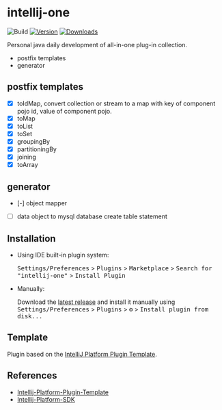 # intellij-one

![Build](https://github.com/guxingke/intellij-one/workflows/Build/badge.svg)
[![Version](https://img.shields.io/jetbrains/plugin/v/20032-the-one-toolbox.svg)](https://plugins.jetbrains.com/plugin/20032-the-one-toolbox)
[![Downloads](https://img.shields.io/jetbrains/plugin/d/20032-the-one-toolbox.svg)](https://plugins.jetbrains.com/plugin/20032-the-one-toolbox)

<!-- Plugin description -->
Personal java daily development of all-in-one plug-in collection.

- postfix templates
- generator

## postfix templates

- [x] toIdMap, convert collection or stream to a map with key of component pojo id, value of component pojo.
- [x] toMap
- [x] toList
- [x] toSet
- [x] groupingBy
- [x] partitioningBy
- [x] joining
- [x] toArray

## generator

- [-] object mapper
- [ ] data object to mysql database create table statement

<!-- Plugin description end -->

## Installation

- Using IDE built-in plugin system:

  <kbd>Settings/Preferences</kbd> > <kbd>Plugins</kbd> > <kbd>Marketplace</kbd> > <kbd>Search for "intellij-one"</kbd> >
  <kbd>Install Plugin</kbd>

- Manually:

  Download the [latest release](https://github.com/guxingke/intellij-one/releases/latest) and install it manually using
  <kbd>Settings/Preferences</kbd> > <kbd>Plugins</kbd> > <kbd>⚙️</kbd> > <kbd>Install plugin from disk...</kbd>

## 

## Template

Plugin based on the [IntelliJ Platform Plugin Template][template].

[template]: https://github.com/JetBrains/intellij-platform-plugin-template

## References

- [Intellij-Platform-Plugin-Template](https://github.com/JetBrains/intellij-platform-plugin-template)
- [Intellij-Platform-SDK](https://plugins.jetbrains.com/docs/intellij/welcome.html)

